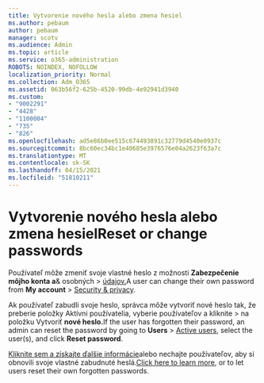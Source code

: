 ```yaml
---
title: Vytvorenie nového hesla alebo zmena hesiel
ms.author: pebaum
author: pebaum
manager: scotv
ms.audience: Admin
ms.topic: article
ms.service: o365-administration
ROBOTS: NOINDEX, NOFOLLOW
localization_priority: Normal
ms.collection: Adm_O365
ms.assetid: 063b56f2-625b-4520-99db-4e92941d3940
ms.custom:
- "9002291"
- "4428"
- "1100004"
- "735"
- "826"
ms.openlocfilehash: ad5e86b0ee515c674493891c32779d4540e0937c
ms.sourcegitcommit: 8bc60ec34bc1e40685e3976576e04a2623f63a7c
ms.translationtype: MT
ms.contentlocale: sk-SK
ms.lasthandoff: 04/15/2021
ms.locfileid: "51810211"
---
```

# <a name="reset-or-change-passwords"></a><span data-ttu-id="2b349-102">Vytvorenie nového hesla alebo zmena hesiel</span><span class="sxs-lookup"><span data-stu-id="2b349-102">Reset or change passwords</span></span>

<span data-ttu-id="2b349-103">Používateľ môže zmeniť svoje vlastné heslo z možnosti **Zabezpečenie môjho konta a**& osobných  >  [údajov.](https://portal.office.com/account/#security)</span><span class="sxs-lookup"><span data-stu-id="2b349-103">A user can change their own password from **My account** > [Security & privacy](https://portal.office.com/account/#security).</span></span>
  
<span data-ttu-id="2b349-104">Ak používateľ zabudli svoje heslo, správca môže vytvoriť nové heslo tak, že preberie položky Aktívni používatelia, vyberie používateľov a kliknite  >  [](https://portal.office.com/adminportal/home#/users)na položku Vytvoriť **nové heslo.**</span><span class="sxs-lookup"><span data-stu-id="2b349-104">If the user has forgotten their password, an admin can reset the password by going to **Users** > [Active users](https://portal.office.com/adminportal/home#/users), select the user(s), and click **Reset password**.</span></span>
  
<span data-ttu-id="2b349-105">[Kliknite sem a získajte ďalšie informácie](https://docs.microsoft.com/microsoft-365/admin/add-users/reset-passwords)alebo nechajte používateľov, aby si obnovili svoje vlastné zabudnuté heslá.</span><span class="sxs-lookup"><span data-stu-id="2b349-105">[Click here to learn more](https://docs.microsoft.com/microsoft-365/admin/add-users/reset-passwords), or to let users reset their own forgotten passwords.</span></span>
